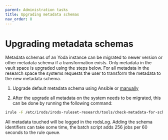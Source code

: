 ```yaml
---
parent: Administration tasks
title: Upgrading metadata schemas
nav_order: 8
---
```

# Upgrading metadata schemas

Metadata schemas of an Yoda instance can be migrated to newer version or other metadata schema if a transformation exists.
Only metadata in the vault space is upgraded using the steps below.
For all metadata in the research space the systems requests the user to transform the metadata to the new metadata schema.

1. Upgrade default metadata schema using Ansible or [manually](../administration/installing-metadata-schemas.md)

2. After the upgrade all metadata on the system needs to be migrated, this can be done by running the following command:
```bash
irule -F /etc/irods/irods-ruleset-research/tools/check-metadata-for-schema-updates.r
```
All metadata touched will be logged in the rodsLog.
Adding the schema identifiers can take some time, the batch script adds 256 jobs per 60 seconds to the rule queue.
